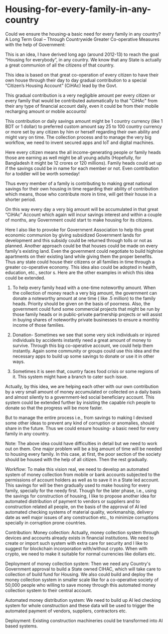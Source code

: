 # Housing-for-every-family-in-any-country
Could we ensure the housing-a basic need for every family in any country?  A Long Term Goal – Through Countrywide Greater Co-operative Measures with the help of Government:

This is an idea, I have derived long ago (around 2012-13) to reach the goal “Housing for everybody”, in any country. We know that any State is actually a great communion of all the citizens of that country.

This idea is based on that great co-operation of every citizen to have their own house through their day to day gradual contribution to a special “Citizen’s Housing Account” (CiHAc) lead by the Govt.

This gradual contribution is a very negligible amount per every citizen or every family that would be contributed automatically to that "CiHAc" from their any type of financial account daily, even it could be from their mobile recharging amount or mobile accounts!

This contribution or daily savings amount might be 1 country currency (like 1 BDT or 1 dollar) to preferred custom amount say 25 to 100 country currency or more set by any citizen by him or herself regarding their own ability and might vary on time. The collection process and to manage the very big workflow, we need to invent secured apps and IoT and digital machines.

Here every citizen means the all income-generating people or family heads those are earning as well might be all young adults (Hopefully, for Bangladesh it might be 12 crores or 120 millions). Family heads could set up if the savings could be in name for each member or not. Even contribution for a toddler will be worth someday!

Thus every member of a family is contributing to making great national savings for their own housing in time regarding their ability of contribution which means, those who contribute more in time, will get their house in a shorter period.

On this way every day a very big amount will be accumulated in that great “CiHAc” Account which again will incur savings interest and within a couple of months, any Government could start to make housing for its citizens.

Here I also like to provoke for Government Association to help this great economic communion by giving subsidized Government lands for development and this subsidy could be returned through tolls or not as planned. 
Another approach could be that houses could be made on every family's existing land. Even the government could negotiate to build highrise apartments on their existing land while giving them the proper benefits. 
Thus any state could house their citizens or all families in time through a greater co-operative economy. This idea also could be adopted in health, education, etc., sector s.
Here are the other examples in which this idea could be extended.
1. To help every family head with a one-time noteworthy amount.
When the collection of money reach a very big amount, the government can donate a noteworthy amount at one time ( like .5 million) to the family heads. Priority should be given on the basis of poorness. Also, the government could fund some commercial projects that might be run by those family heads or in public-private partnership projects or will assist in buying shares of noteworthy private businesses to ensure a monthly income of those families. 

2. Donation- Sometimes we see that some very sick individuals or injured individuals by accidents instantly need a great amount of money to survive. Through this big co-operative account, we could help them instantly. Again some community or groups could use this idea and the necessary apps to build up some savings to donate or use it in other ways.

3. Sometimes it is seen that, country faces food crisis or some regions of it. This system might have a branch to cater such issue.

 

Actually, by this idea, we are helping each other with our own contribution by a very small amount of money accumulated or collected on a daily basis and almost silently to a government-led social beneficiary account. This system could be extended further by insisting the capable rich people to donate so that the progress will be more faster.

But to manage the entire process i.e., from savings to making I devised some other ideas to prevent any kind of corruption or anomalies, should share in the future.
Thus we could ensure housing- a basic need for every family in any country.

Note: The above idea could have difficulties in detail but we need to work out on them. One major problem will be a big amount of time will be needed to housing every family. In this case, at first, the poor section of the society should be housed with the help of all citizen. Then the rest gradually.

Workflow:
To make this vision real, we need to develop an automated system of money collection from mobile or bank accounts subjected to the permissions of account holders as well as to save it in a State led account. This savings for will be then gradually used to make housing for every family, specially for the needy first.
Though for the later phase, i.e., using the savings for construction of housing, I like to propose another idea for automated distribution of payment to vendors or suppliers and to construction related all people, on the basis of the approval of AI led automated checking systems of material quality, workmanship, delivery date as well major issues of any construction etc., to minimize corruptions specially in corruption prone countries.

Contribution: 
Money collection:
Actually, money collection system through devices and accounts already exists in financial institutions. We need to create or import such system with extra care for security and I like to suggest for blockchain incorporation with/without crypto. When with crypto, we need to make it suitable for normal currencies like dollars etc.

Deployment of money collection system:
Then we need any Country's Government approval to build a State owned CIHAC, which will take care to collection of build fund for Housing. We also could build and deploy the money collection system in smaller scale like for a co-operative society of 50,000 people who willing to save money through this automated money collection system to their central account.

Automated money distribution system:
We need to build up AI led checking system for whole construction and these data will be used to trigger the automated payment of vendors, suppliers, contractors etc.

Deployment:
Existing construction machineries could be transformed into AI based systems.
